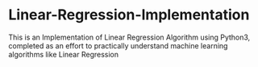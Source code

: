 # Linear-Regression-Implementation
This is an Implementation of Linear Regression Algorithm using Python3, completed as an effort to practically understand machine learning algorithms like Linear Regression 
